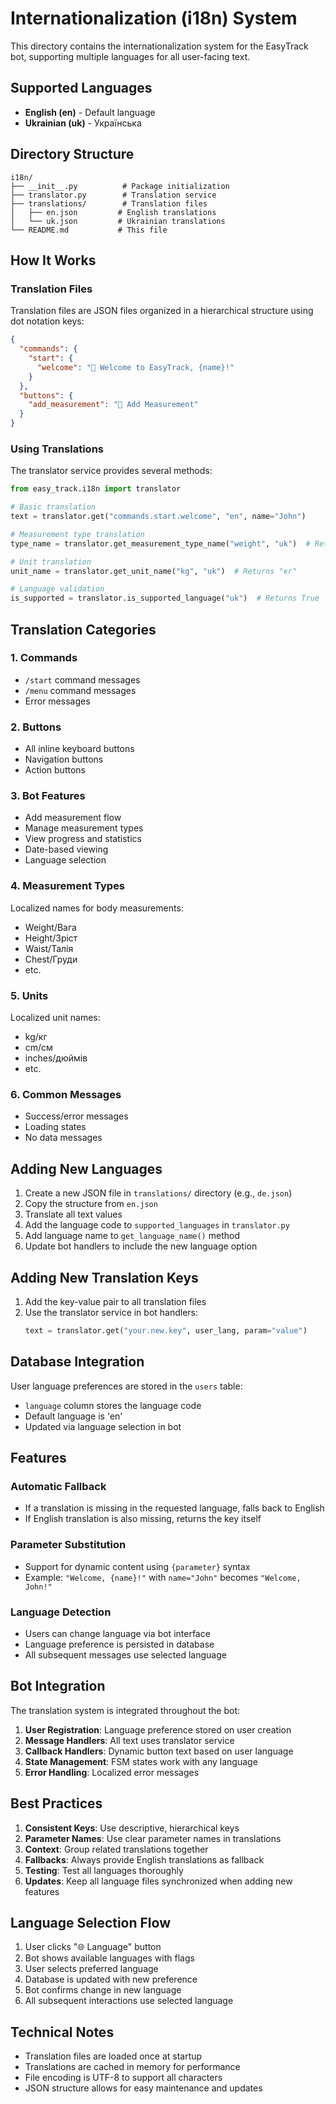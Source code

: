 # Internationalization (i18n) System

This directory contains the internationalization system for the EasyTrack bot, supporting multiple languages for all user-facing text.

## Supported Languages

- **English (en)** - Default language
- **Ukrainian (uk)** - Українська

## Directory Structure

```
i18n/
├── __init__.py          # Package initialization
├── translator.py        # Translation service
├── translations/        # Translation files
│   ├── en.json         # English translations
│   └── uk.json         # Ukrainian translations
└── README.md           # This file
```

## How It Works

### Translation Files

Translation files are JSON files organized in a hierarchical structure using dot notation keys:

```json
{
  "commands": {
    "start": {
      "welcome": "👋 Welcome to EasyTrack, {name}!"
    }
  },
  "buttons": {
    "add_measurement": "📝 Add Measurement"
  }
}
```

### Using Translations

The translator service provides several methods:

```python
from easy_track.i18n import translator

# Basic translation
text = translator.get("commands.start.welcome", "en", name="John")

# Measurement type translation
type_name = translator.get_measurement_type_name("weight", "uk")  # Returns "Вага"

# Unit translation
unit_name = translator.get_unit_name("kg", "uk")  # Returns "кг"

# Language validation
is_supported = translator.is_supported_language("uk")  # Returns True
```

## Translation Categories

### 1. Commands
- `/start` command messages
- `/menu` command messages
- Error messages

### 2. Buttons
- All inline keyboard buttons
- Navigation buttons
- Action buttons

### 3. Bot Features
- Add measurement flow
- Manage measurement types
- View progress and statistics
- Date-based viewing
- Language selection

### 4. Measurement Types
Localized names for body measurements:
- Weight/Вага
- Height/Зріст
- Waist/Талія
- Chest/Груди
- etc.

### 5. Units
Localized unit names:
- kg/кг
- cm/см
- inches/дюймів
- etc.

### 6. Common Messages
- Success/error messages
- Loading states
- No data messages

## Adding New Languages

1. Create a new JSON file in `translations/` directory (e.g., `de.json`)
2. Copy the structure from `en.json`
3. Translate all text values
4. Add the language code to `supported_languages` in `translator.py`
5. Add language name to `get_language_name()` method
6. Update bot handlers to include the new language option

## Adding New Translation Keys

1. Add the key-value pair to all translation files
2. Use the translator service in bot handlers:
   ```python
   text = translator.get("your.new.key", user_lang, param="value")
   ```

## Database Integration

User language preferences are stored in the `users` table:
- `language` column stores the language code
- Default language is 'en'
- Updated via language selection in bot

## Features

### Automatic Fallback
- If a translation is missing in the requested language, falls back to English
- If English translation is also missing, returns the key itself

### Parameter Substitution
- Support for dynamic content using `{parameter}` syntax
- Example: `"Welcome, {name}!"` with `name="John"` becomes `"Welcome, John!"`

### Language Detection
- Users can change language via bot interface
- Language preference is persisted in database
- All subsequent messages use selected language

## Bot Integration

The translation system is integrated throughout the bot:

1. **User Registration**: Language preference stored on user creation
2. **Message Handlers**: All text uses translator service
3. **Callback Handlers**: Dynamic button text based on user language
4. **State Management**: FSM states work with any language
5. **Error Handling**: Localized error messages

## Best Practices

1. **Consistent Keys**: Use descriptive, hierarchical keys
2. **Parameter Names**: Use clear parameter names in translations
3. **Context**: Group related translations together
4. **Fallbacks**: Always provide English translations as fallback
5. **Testing**: Test all languages thoroughly
6. **Updates**: Keep all language files synchronized when adding new features

## Language Selection Flow

1. User clicks "🌐 Language" button
2. Bot shows available languages with flags
3. User selects preferred language
4. Database is updated with new preference
5. Bot confirms change in new language
6. All subsequent interactions use selected language

## Technical Notes

- Translation files are loaded once at startup
- Translations are cached in memory for performance
- File encoding is UTF-8 to support all characters
- JSON structure allows for easy maintenance and updates